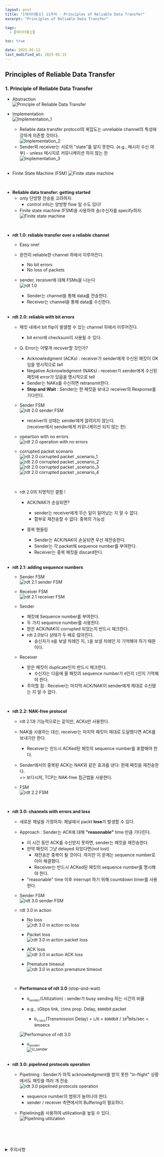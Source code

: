 ```yaml
---
layout: post
title: "[데이터통신] 11주차 - Principles of Reliable Data Transfer"
excerpt: "Principles of Reliable Data Transfer"

tags:
  - [데이터통신]

toc: true

date: 2025-05-12
last_modified_at: 2025-05-15
---
```

## Principles of Reliable Data Transfer
### 1. Principle of Reliable Data Transfer
- Abstraction  
![Principle of Reliable Data Transfer][def]  

- Implementation  
![Implementation_1][def2]  
  - Reliable data transfer protocol의 복잡도는 unreliable channel의 특성에 강하게 의존할 것이다.  
  ![Implementation_2][def3]  
  - Sender와 receiver는 서로의 "state"를 알지 못한다. (e.g., 메시지 수신 여부) - unless 메시지로 커뮤니케이션 하지 않는 한  
  ![Implementation_3][def4]  

  <br>

- Finite State Machine (FSM)
![Finite state machine][def5]  

<br>

- **Reliable data transfer: getting started**
  - only 단방향 전송을 고려하자.
    - control info는 양방향 flow 일 수도 있다!
  - Finite state machine (FSM)을 사용하여 송/수신자를 specify하자.  
  ![Finite state machine][def6]  

<br>

- **rdt 1.0: reliable transfer over a reliable channel**
  - Easy one!
  - 완전히 reliable한 channel 하에서 이루어진다.
    - No bit errors
    - No loss of packets
  - sender, receiver에 대해 FSMs을 나눈다  
  ![rdt 1.0][def7]  
    - Sender는 channel을 통해 data를 전송한다.
    - Receiver는 channel을 통해 data를 수신한다.  

    <br>

- **rdt 2.0: reliable with bit errors** 
  - 패킷 내에서 bit flip이 발샐할 수 있는 channel 하에서 이루어진다.
    - bit error에 checksum이 사용될 수 있다.  
    
  - Q. Error는 어떻게 recover할 것인가?
    - Acknowledgment (ACKs) : receiver가 sender에게 수신된 패킷이 OK임을 명시적으로 tell
    - Negative Acknowledgment (NAKs) : receiver가 sender에게 수신된 패킷에 error가 있음을 명시적으로 tell
    - Sender는 NAKs를 수신하면 retransmit한다.  
    - **Stop and Wait** : Sender는 한 패킷을 보내고 receiver의 Response를 기다린다.  

  - Sender FSM  
  ![rdt 2.0 sender FSM][def8]  
     - receiver의 상태는 sender에게 알려지지 않는다.  
     (receiver에서 sender에게 커뮤니케이션 되지 않는 한)  

  - opeartion with no errors  
  ![rdt 2.0 operation with no errors][def9]  

  - corrupted packet scenario  
  ![rdt 2.0 corrupted packet _scenario_1][def10]  
  ![rdt 2.0 corrupted packet _scenario_2][def11]  
  ![rdt 2.0 corrupted packet _scenario_3][def12]  
  ![rdt 2.0 corrupted packet _scenario_4][def13]

  <br>

  - rdt 2.0의 치명적인 결함 !
    - ACK/NAK가 손실되면?
      - sender는 receiver에게 무슨 일이 일어났는 지 알 수 없다.
      - 함부로 재전송할 수 없다: 중복의 가능성  

    - 중복 핸들링
      - Sender는 ACK/NAK이 손실되면 우선 재전송한다.  
      - Sender는 각 packet에 sequence number를 부여한다.
      - Receiver는 중복 패킷을 discard한다.  

    <br>

- **rdt 2.1: adding sequence numbers**  
  - Sender FSM  
  ![rdt 2.1 sender FSM][def14]  

  - Receiver FSM  
  ![rdt 2.1 receiver FSM][def15]  

  - Sender
    - 패킷에 Sequence number를 부여한다.
    - 두 가지 sequence number를 사용한다.
    - 받은 ACK/NAK이 corrupted 되었는지 반드시 체크한다.
    - rdt 2.0보다 상태가 두 배로 많아진다.
      - 송신자가 `0`을 보낼 차례인 지, `1`을 보낼 차례인 지 기억해야 하기 때문이다.

  - Receiver
    - 받은 패킷이 duplicate인지 반드시 체크한다.
      - 수신자는 다음에 올 패킷의 sequence number가 `0`인지 `1`인지 기억해야 한다.  
    - 주의할 점 : Receiver는 마지막 ACK/NAK이 sender에게 제대로 수신됐는 지 알 수 없다.  

<br>

- **rdt 2.2: NAK-free protocol**  
  - rdt 2.1과 기능적으로는 같지만, ACKs만 사용한다.
  - NAK을 사용하는 대신, receiver는 마지막 패킷이 제대로 도달했다면 ACK를 보내기만 한다.  
    - Receiver는 만드시 ACKed된 패킷의 sequence number를 포함해야 한다.  
  - Sender에서의 중복된 ACK는 NAK와 같은 효과를 낸다: 현재 패킷을 재전송한다.  
  => 보다시피, TCP는 NAK-free 접근법을 사용한다.  

  - FSM  
  ![rdt 2.2 FSM][def16]  

  <br>

- **rdt 3.0: channels with errors and loss**
  - 새로운 채널을 가정하자: 채널에서 packt **lose**가 발생할 수 있다.  
  
  - Approach : Sender는 ACK에 대해 **"reasonable"** time 만큼 기다린다.  
    - 이 시간 동안 ACK를 수신받지 못하면, sender는 패킷을 재전송한다.
    - 만약 패킷이 그냥 delayed 되었다면(not lost)  
      - 재전송은 중복이 될 것이다. 하지만 이 문제는 sequence number로 이미 해결했다.
      - Receiver는 반드시 ACKed된 패킷의 sequence number를 명시해야 한다.  
    - "reasonable" time 이후 interrupt 하기 위해 countdown timer를 사용한다.  


  - Sender FSM  
  ![rdt 3.0 sender FSM][def17] 

  - rdt 3.0 in action
    - No loss  
    ![rdt 3.0 in action no loss][def18]  

    - Packet loss  
    ![rdt 3.0 in action packet loss][def19]  

    - ACK loss  
    ![rdt 3.0 in action ACK loss][def20]  
    
    - Premature timeout  
    ![rdt 3.0 in action premature timeout][def21]  
    
    <br>

  - **Performance of rdt 3.0** (stop-and-wait)
    - `U`<sub>`sender`</sub>(Utilization) : sender가 busy sending 하는 시간의 비율  

    - e.g., `1`Gbps link, `15`ms prop. Delay, `8000`bit packet
      - `D`<sub>`trans`</sub>(Transmission Delay) = `L`/`R` = `8000`bit / `10`<sup>`9`</sup>bits/sec = `8`msecs

    ![Performance of rdt 3.0][def22]  
      - `U`<sub>`sender`  
      ![U_sender][def23]  

      <br>

- **rdt 3.0: pipelined protocols operation**
  - Pipelining : Sender가 아직 acknowledgment을 받지 못한 "in-flight" 상황에서도 패킷을 여러 개 전송  
  ![rdt 3.0 pipelined protocols operation][def24]  
    - sequence number의 범위가 늘어나야 한다.
    - sender / receiver 측면에서의 Buffering이 필요하다.  

  - Pipielining을 사용하여 utilization을 높일 수 있다.  
  ![Pipelining utilization][def25]  

<br>
<br>
<br>
<br>
<details>
<summary>주의사항</summary>
<div markdown="1">

이 포스팅은 강원대학교 김도형 교수님의 데이터통신 수업을 들으며 내용을 정리 한 것입니다.  
수업 내용에 대한 저작권은 교수님께 있으니,  
다른 곳으로의 무분별한 내용 복사를 자제해 주세요.

</div>
</details>

[def]: https://i.imgur.com/dSphXmD.png
[def2]: https://i.imgur.com/piFH7aG.png
[def3]: https://i.imgur.com/FkaQuQf.png
[def4]: https://i.imgur.com/reBl5Ek.png
[def5]: https://i.imgur.com/JdrId8s.png
[def6]: https://i.imgur.com/OBD5ybl.png
[def7]: https://i.imgur.com/OBD5ybl.png
[def8]: https://i.imgur.com/oS0LgrG.png
[def9]: https://i.imgur.com/Y350GVY.png
[def10]: https://i.imgur.com/KDMuwl3.png
[def11]: https://i.imgur.com/M7bKAn9.png
[def12]: https://i.imgur.com/VNCuEsm.png
[def13]: https://i.imgur.com/mo80gse.png
[def14]: https://i.imgur.com/LpKNpGB.png
[def15]: https://i.imgur.com/nouiZ7J.png
[def16]: https://i.imgur.com/DHfpKan.png
[def17]: https://i.imgur.com/TD1atee.png
[def18]: TOhttps://i.imgur.com/XZCIIdl.pngDO
[def19]: https://i.imgur.com/2D0wEMN.png
[def20]: https://i.imgur.com/4gyGmA9.png
[def21]: https://i.imgur.com/oxu6bQa.png
[def22]: https://i.imgur.com/JRsybfJ.png
[def23]: https://i.imgur.com/izQ2zIB.png
[def24]: https://i.imgur.com/3OYnadW.png
[def25]: https://i.imgur.com/k5rcKt0.png